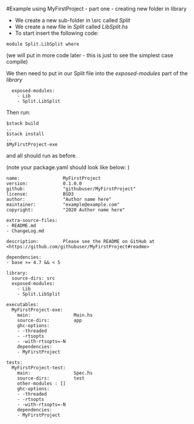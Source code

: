 #Example using MyFirstProject - part one - creating new folder in library 

 - We create a new sub-folder in \src called *Split*
 - We create a new file in *Split* called *LibSplit.hs*
 - To start insert the following code: 

~~~
module Split.LibSplit where
~~~

(we will put in more code later - this is just to see the simplest case compile)


We then need to put in our Split file into the *exposed-modules* part of the *library*

~~~
  exposed-modules: 
    - Lib  
    - Split.LibSplit
~~~

Then run:

~~~
$stack build
..
$stack install
..
$MyFirstProject-exe
~~~
and all should run as before. 

(note your package.yaml should look like below: )

~~~
name:                MyFirstProject
version:             0.1.0.0
github:              "githubuser/MyFirstProject"
license:             BSD3
author:              "Author name here"
maintainer:          "example@example.com"
copyright:           "2020 Author name here"

extra-source-files:
- README.md
- ChangeLog.md

description:         Please see the README on GitHub at <https://github.com/githubuser/MyFirstProject#readme>

dependencies:
- base >= 4.7 && < 5

library:
  source-dirs: src
  exposed-modules: 
    - Lib  
    - Split.LibSplit

executables:
  MyFirstProject-exe:
    main:                Main.hs
    source-dirs:         app
    ghc-options:
    - -threaded
    - -rtsopts
    - -with-rtsopts=-N
    dependencies:
    - MyFirstProject

tests:
  MyFirstProject-test:
    main:                Spec.hs
    source-dirs:         test
    other-modules : []
    ghc-options:
    - -threaded
    - -rtsopts
    - -with-rtsopts=-N
    dependencies:
    - MyFirstProject
~~~